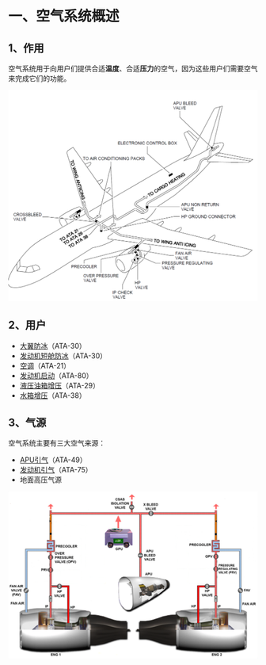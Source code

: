 # 一、空气系统概述

## 1、作用

空气系统用于向用户们提供合适**温度**、合适**压力**的空气，因为这些用户们需要空气来完成它们的功能。

![总体示意图](./imgs/gen.png)

## 2、用户

- [大翼防冰]()（ATA-30）
- [发动机短舱防冰]()（ATA-30）
- [空调]()（ATA-21）
- [发动机启动]()（ATA-80）
- [液压油箱增压]()（ATA-29）
- [水箱增压]()（ATA-38）

## 3、气源

空气系统主要有三大空气来源：

- [APU引气]()（ATA-49）
- [发动机引气]()（ATA-75）
- 地面高压气源

![气源示意图](./imgs/logic-gen.png)